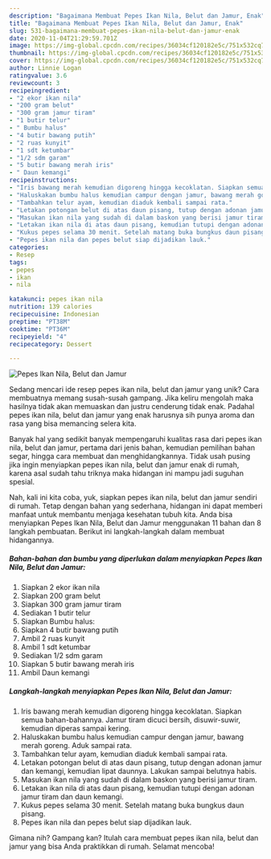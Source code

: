 ```yaml
---
description: "Bagaimana Membuat Pepes Ikan Nila, Belut dan Jamur, Enak"
title: "Bagaimana Membuat Pepes Ikan Nila, Belut dan Jamur, Enak"
slug: 531-bagaimana-membuat-pepes-ikan-nila-belut-dan-jamur-enak
date: 2020-11-04T21:29:59.701Z
image: https://img-global.cpcdn.com/recipes/36034cf120182e5c/751x532cq70/pepes-ikan-nila-belut-dan-jamur-foto-resep-utama.jpg
thumbnail: https://img-global.cpcdn.com/recipes/36034cf120182e5c/751x532cq70/pepes-ikan-nila-belut-dan-jamur-foto-resep-utama.jpg
cover: https://img-global.cpcdn.com/recipes/36034cf120182e5c/751x532cq70/pepes-ikan-nila-belut-dan-jamur-foto-resep-utama.jpg
author: Linnie Logan
ratingvalue: 3.6
reviewcount: 3
recipeingredient:
- "2 ekor ikan nila"
- "200 gram belut"
- "300 gram jamur tiram"
- "1 butir telur"
- " Bumbu halus"
- "4 butir bawang putih"
- "2 ruas kunyit"
- "1 sdt ketumbar"
- "1/2 sdm garam"
- "5 butir bawang merah iris"
- " Daun kemangi"
recipeinstructions:
- "Iris bawang merah kemudian digoreng hingga kecoklatan. Siapkan semua bahan-bahannya. Jamur tiram dicuci bersih, disuwir-suwir, kemudian diperas sampai kering."
- "Haluskakan bumbu halus kemudian campur dengan jamur, bawang merah goreng. Aduk sampai rata."
- "Tambahkan telur ayam, kemudian diaduk kembali sampai rata."
- "Letakan potongan belut di atas daun pisang, tutup dengan adonan jamur dan kemangi, kemudian lipat daunnya. Lakukan sampai belutnya habis."
- "Masukan ikan nila yang sudah di dalam baskon yang berisi jamur tiram."
- "Letakan ikan nila di atas daun pisang, kemudian tutupi dengan adonan jamur tiram dan daun kemangi."
- "Kukus pepes selama 30 menit. Setelah matang buka bungkus daun pisang."
- "Pepes ikan nila dan pepes belut siap dijadikan lauk."
categories:
- Resep
tags:
- pepes
- ikan
- nila

katakunci: pepes ikan nila 
nutrition: 139 calories
recipecuisine: Indonesian
preptime: "PT38M"
cooktime: "PT36M"
recipeyield: "4"
recipecategory: Dessert

---
```



![Pepes Ikan Nila, Belut dan Jamur](https://img-global.cpcdn.com/recipes/36034cf120182e5c/751x532cq70/pepes-ikan-nila-belut-dan-jamur-foto-resep-utama.jpg)

Sedang mencari ide resep pepes ikan nila, belut dan jamur yang unik? Cara membuatnya memang susah-susah gampang. Jika keliru mengolah maka hasilnya tidak akan memuaskan dan justru cenderung tidak enak. Padahal pepes ikan nila, belut dan jamur yang enak harusnya sih punya aroma dan rasa yang bisa memancing selera kita.

Banyak hal yang sedikit banyak mempengaruhi kualitas rasa dari pepes ikan nila, belut dan jamur, pertama dari jenis bahan, kemudian pemilihan bahan segar, hingga cara membuat dan menghidangkannya. Tidak usah pusing jika ingin menyiapkan pepes ikan nila, belut dan jamur enak di rumah, karena asal sudah tahu triknya maka hidangan ini mampu jadi suguhan spesial.




Nah, kali ini kita coba, yuk, siapkan pepes ikan nila, belut dan jamur sendiri di rumah. Tetap dengan bahan yang sederhana, hidangan ini dapat memberi manfaat untuk membantu menjaga kesehatan tubuh kita. Anda bisa menyiapkan Pepes Ikan Nila, Belut dan Jamur menggunakan 11 bahan dan 8 langkah pembuatan. Berikut ini langkah-langkah dalam membuat hidangannya.

<!--inarticleads1-->

##### Bahan-bahan dan bumbu yang diperlukan dalam menyiapkan Pepes Ikan Nila, Belut dan Jamur:

1. Siapkan 2 ekor ikan nila
1. Siapkan 200 gram belut
1. Siapkan 300 gram jamur tiram
1. Sediakan 1 butir telur
1. Siapkan  Bumbu halus:
1. Siapkan 4 butir bawang putih
1. Ambil 2 ruas kunyit
1. Ambil 1 sdt ketumbar
1. Sediakan 1/2 sdm garam
1. Siapkan 5 butir bawang merah iris
1. Ambil  Daun kemangi




<!--inarticleads2-->

##### Langkah-langkah menyiapkan Pepes Ikan Nila, Belut dan Jamur:

1. Iris bawang merah kemudian digoreng hingga kecoklatan. Siapkan semua bahan-bahannya. Jamur tiram dicuci bersih, disuwir-suwir, kemudian diperas sampai kering.
1. Haluskakan bumbu halus kemudian campur dengan jamur, bawang merah goreng. Aduk sampai rata.
1. Tambahkan telur ayam, kemudian diaduk kembali sampai rata.
1. Letakan potongan belut di atas daun pisang, tutup dengan adonan jamur dan kemangi, kemudian lipat daunnya. Lakukan sampai belutnya habis.
1. Masukan ikan nila yang sudah di dalam baskon yang berisi jamur tiram.
1. Letakan ikan nila di atas daun pisang, kemudian tutupi dengan adonan jamur tiram dan daun kemangi.
1. Kukus pepes selama 30 menit. Setelah matang buka bungkus daun pisang.
1. Pepes ikan nila dan pepes belut siap dijadikan lauk.




Gimana nih? Gampang kan? Itulah cara membuat pepes ikan nila, belut dan jamur yang bisa Anda praktikkan di rumah. Selamat mencoba!
